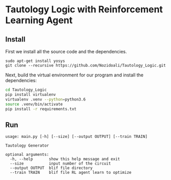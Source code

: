 # Tautology Logic with Reinforcement Learning Agent

## Install
First we install all the source code and the dependencies.
```
sudo apt-get install yosys
git clone --recursive https://github.com/Nozidoali/Tautology_Logic.git
```

Next, build the virtual environment for our program and install the dependencies:
```sh
cd Tautology_Logic
pip install virtualenv
virtualenv .venv --python=python3.6
source .venv/bin/activate
pip install -r requirements.txt
```

## Run

```
usage: main.py [-h] [--size] [--output OUTPUT] [--train TRAIN]

Tautology Generator

optional arguments:
  -h, --help       show this help message and exit
  --size           input number of the circuit
  --output OUTPUT  blif file directory
  --train TRAIN    blif file RL agent learn to optimize
```